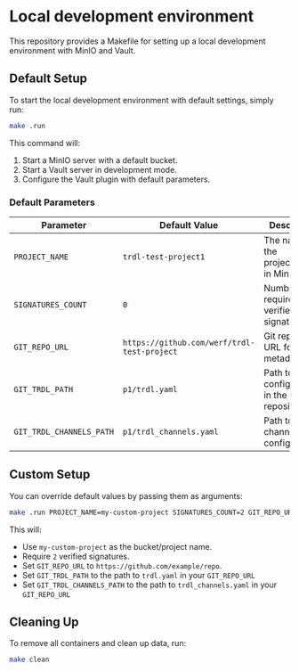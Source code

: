 # Local development environment

This repository provides a Makefile for setting up a local development environment with MinIO and Vault.

## Default Setup

To start the local development environment with default settings, simply run:

```sh
make .run
```

This command will:

1. Start a MinIO server with a default bucket.
2. Start a Vault server in development mode.
3. Configure the Vault plugin with default parameters.

### Default Parameters

| Parameter                | Default Value                               | Description                                   |
| ------------------------ | ------------------------------------------- | --------------------------------------------- |
| `PROJECT_NAME`           | `trdl-test-project1`                        | The name of the project/bucket in MinIO.      |
| `SIGNATURES_COUNT`       | `0`                                         | Number of required verified signatures.       |
| `GIT_REPO_URL`           | `https://github.com/werf/trdl-test-project` | Git repository URL for TRDL metadata.         |
| `GIT_TRDL_PATH`          | `p1/trdl.yaml`                              | Path to TRDL configuration in the repository. |
| `GIT_TRDL_CHANNELS_PATH` | `p1/trdl_channels.yaml`                     | Path to TRDL channels configuration.          |

## Custom Setup

You can override default values by passing them as arguments:

```sh
make .run PROJECT_NAME=my-custom-project SIGNATURES_COUNT=2 GIT_REPO_URL=https://github.com/example/repo GIT_TRDL_PATH=trdl.yaml GIT_TRDL_CHANNELS_PATH=trdl_channels.yaml
```

This will:

- Use `my-custom-project` as the bucket/project name.
- Require `2` verified signatures.
- Set `GIT_REPO_URL` to `https://github.com/example/repo`.
- Set `GIT_TRDL_PATH` to the path to `trdl.yaml` in your `GIT_REPO_URL`
- Set `GIT_TRDL_CHANNELS_PATH` to the path to `trdl_channels.yaml` in your `GIT_REPO_URL`

## Cleaning Up

To remove all containers and clean up data, run:

```sh
make clean
```
